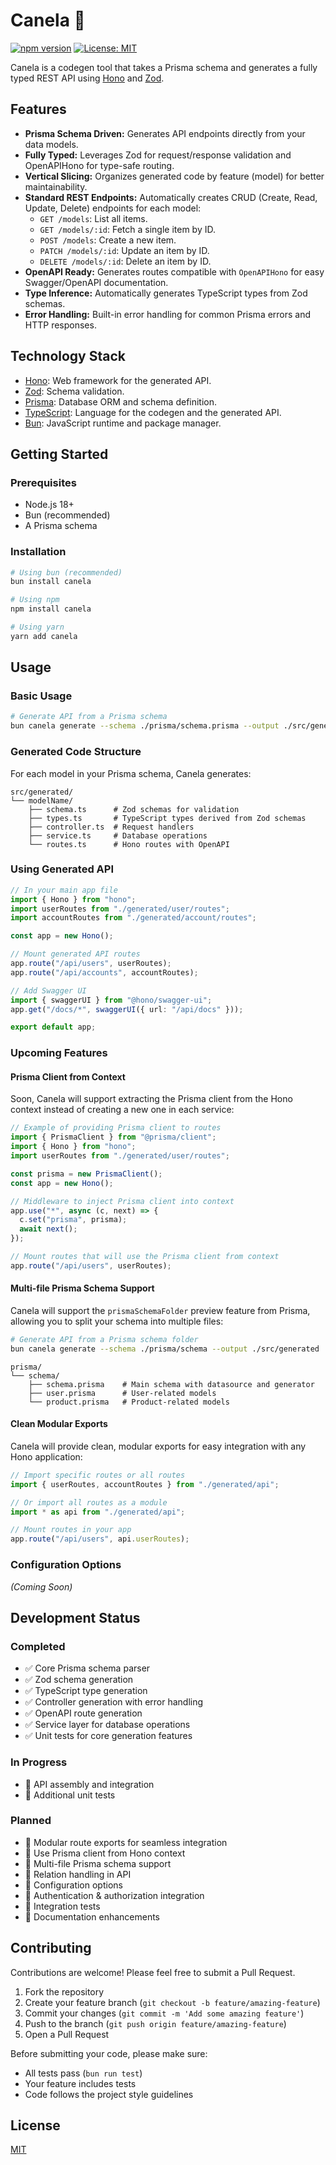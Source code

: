 # Canela 🌿

[![npm version](https://badge.fury.io/js/canela.svg)](https://badge.fury.io/js/canela) <!-- Placeholder -->
[![License: MIT](https://img.shields.io/badge/License-MIT-yellow.svg)](https://opensource.org/licenses/MIT) <!-- Placeholder -->

Canela is a codegen tool that takes a Prisma schema and generates a fully typed REST API using [Hono](https://hono.dev/) and [Zod](https://zod.dev/).

## Features

- **Prisma Schema Driven:** Generates API endpoints directly from your data models.
- **Fully Typed:** Leverages Zod for request/response validation and OpenAPIHono for type-safe routing.
- **Vertical Slicing:** Organizes generated code by feature (model) for better maintainability.
- **Standard REST Endpoints:** Automatically creates CRUD (Create, Read, Update, Delete) endpoints for each model:
  - `GET /models`: List all items.
  - `GET /models/:id`: Fetch a single item by ID.
  - `POST /models`: Create a new item.
  - `PATCH /models/:id`: Update an item by ID.
  - `DELETE /models/:id`: Delete an item by ID.
- **OpenAPI Ready:** Generates routes compatible with `OpenAPIHono` for easy Swagger/OpenAPI documentation.
- **Type Inference:** Automatically generates TypeScript types from Zod schemas.
- **Error Handling:** Built-in error handling for common Prisma errors and HTTP responses.

## Technology Stack

- [Hono](https://hono.dev/): Web framework for the generated API.
- [Zod](https://zod.dev/): Schema validation.
- [Prisma](https://www.prisma.io/): Database ORM and schema definition.
- [TypeScript](https://www.typescriptlang.org/): Language for the codegen and the generated API.
- [Bun](https://bun.sh/): JavaScript runtime and package manager.

## Getting Started

### Prerequisites

- Node.js 18+
- Bun (recommended)
- A Prisma schema

### Installation

```bash
# Using bun (recommended)
bun install canela

# Using npm
npm install canela

# Using yarn
yarn add canela
```

## Usage

### Basic Usage

```bash
# Generate API from a Prisma schema
bun canela generate --schema ./prisma/schema.prisma --output ./src/generated
```

### Generated Code Structure

For each model in your Prisma schema, Canela generates:

```
src/generated/
└── modelName/
    ├── schema.ts      # Zod schemas for validation
    ├── types.ts       # TypeScript types derived from Zod schemas
    ├── controller.ts  # Request handlers
    ├── service.ts     # Database operations
    └── routes.ts      # Hono routes with OpenAPI
```

### Using Generated API

```typescript
// In your main app file
import { Hono } from "hono";
import userRoutes from "./generated/user/routes";
import accountRoutes from "./generated/account/routes";

const app = new Hono();

// Mount generated API routes
app.route("/api/users", userRoutes);
app.route("/api/accounts", accountRoutes);

// Add Swagger UI
import { swaggerUI } from "@hono/swagger-ui";
app.get("/docs/*", swaggerUI({ url: "/api/docs" }));

export default app;
```

### Upcoming Features

#### Prisma Client from Context

Soon, Canela will support extracting the Prisma client from the Hono context instead of creating a new one in each service:

```typescript
// Example of providing Prisma client to routes
import { PrismaClient } from "@prisma/client";
import { Hono } from "hono";
import userRoutes from "./generated/user/routes";

const prisma = new PrismaClient();
const app = new Hono();

// Middleware to inject Prisma client into context
app.use("*", async (c, next) => {
  c.set("prisma", prisma);
  await next();
});

// Mount routes that will use the Prisma client from context
app.route("/api/users", userRoutes);
```

#### Multi-file Prisma Schema Support

Canela will support the `prismaSchemaFolder` preview feature from Prisma, allowing you to split your schema into multiple files:

```bash
# Generate API from a Prisma schema folder
bun canela generate --schema ./prisma/schema --output ./src/generated
```

```
prisma/
└── schema/
    ├── schema.prisma    # Main schema with datasource and generator
    ├── user.prisma      # User-related models
    └── product.prisma   # Product-related models
```

#### Clean Modular Exports

Canela will provide clean, modular exports for easy integration with any Hono application:

```typescript
// Import specific routes or all routes
import { userRoutes, accountRoutes } from "./generated/api";

// Or import all routes as a module
import * as api from "./generated/api";

// Mount routes in your app
app.route("/api/users", api.userRoutes);
```

### Configuration Options

_(Coming Soon)_

## Development Status

### Completed

- ✅ Core Prisma schema parser
- ✅ Zod schema generation
- ✅ TypeScript type generation
- ✅ Controller generation with error handling
- ✅ OpenAPI route generation
- ✅ Service layer for database operations
- ✅ Unit tests for core generation features

### In Progress

- 🔄 API assembly and integration
- 🔄 Additional unit tests

### Planned

- 📝 Modular route exports for seamless integration
- 📝 Use Prisma client from Hono context
- 📝 Multi-file Prisma schema support
- 📝 Relation handling in API
- 📝 Configuration options
- 📝 Authentication & authorization integration
- 📝 Integration tests
- 📝 Documentation enhancements

## Contributing

Contributions are welcome! Please feel free to submit a Pull Request.

1. Fork the repository
2. Create your feature branch (`git checkout -b feature/amazing-feature`)
3. Commit your changes (`git commit -m 'Add some amazing feature'`)
4. Push to the branch (`git push origin feature/amazing-feature`)
5. Open a Pull Request

Before submitting your code, please make sure:

- All tests pass (`bun run test`)
- Your feature includes tests
- Code follows the project style guidelines

## License

[MIT](LICENSE) <!-- Placeholder -->
